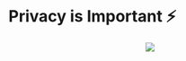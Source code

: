 # Privacy is Important ⚡
<p align="center">
  <img src="https://media.giphy.com/media/WKdWA04KRn58A/giphy.gif">
</p>

<!--
⚡ Fun fact: ...

**nickcapp/nickcapp** is a ✨ _special_ ✨ repository because its `README.md` (this file) appears on your GitHub profile.

Here are some ideas to get you started:

- 🔭 I’m currently working on ...
- 🌱 I’m currently learning ...
- 👯 I’m looking to collaborate on ...
- 🤔 I’m looking for help with ...
- 💬 Ask me about ...
- 📫 How to reach me: ...
- 😄 Pronouns: ...
- ⚡ Fun fact: ...
-->
